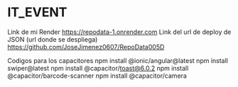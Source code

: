 # IT_EVENT

Link de mi Render https://repodata-1.onrender.com
Link del url de deploy de JSON (url donde se despliega)  https://github.com/JoseJimenez0607/RepoData005D




Codigos para los capacitores npm install @ionic/angular@latest npm install swiper@latest npm install @capacitor/toast@6.0.2 npm install @capacitor/barcode-scanner npm install @capacitor/camera
